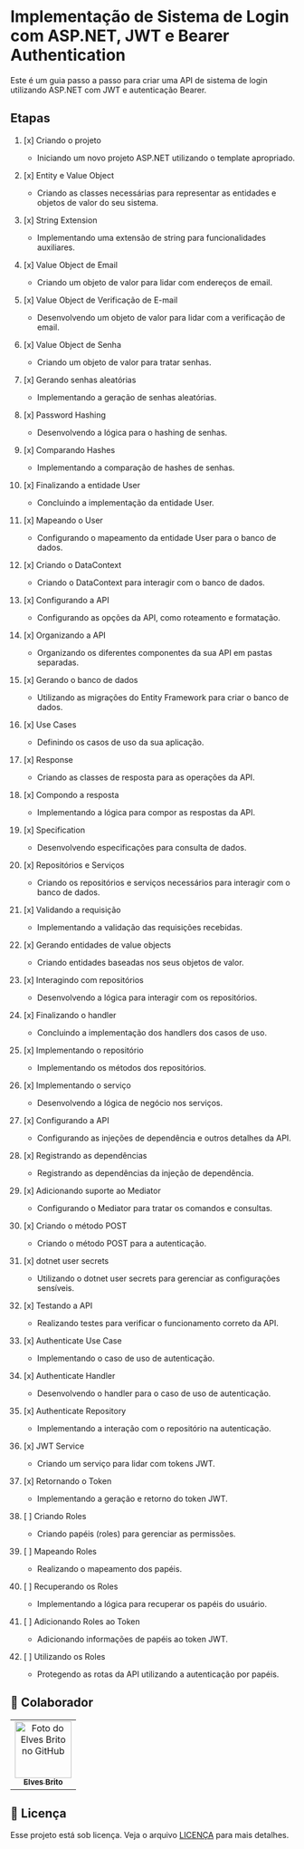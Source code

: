 # Implementação de Sistema de Login com ASP.NET, JWT e Bearer Authentication

Este é um guia passo a passo para criar uma API de sistema de login utilizando ASP.NET com JWT e autenticação Bearer.

## Etapas

1. [x] Criando o projeto

   - Iniciando um novo projeto ASP.NET utilizando o template apropriado.

2. [x] Entity e Value Object

   - Criando as classes necessárias para representar as entidades e objetos de valor do seu sistema.

3. [x] String Extension

   - Implementando uma extensão de string para funcionalidades auxiliares.

4. [x] Value Object de Email

   - Criando um objeto de valor para lidar com endereços de email.

5. [x] Value Object de Verificação de E-mail

   - Desenvolvendo um objeto de valor para lidar com a verificação de email.

6. [x] Value Object de Senha

   - Criando um objeto de valor para tratar senhas.

7. [x] Gerando senhas aleatórias

   - Implementando a geração de senhas aleatórias.

8. [x] Password Hashing

   - Desenvolvendo a lógica para o hashing de senhas.

9. [x] Comparando Hashes

   - Implementando a comparação de hashes de senhas.

10. [x] Finalizando a entidade User

    - Concluindo a implementação da entidade User.

11. [x] Mapeando o User

    - Configurando o mapeamento da entidade User para o banco de dados.

12. [x] Criando o DataContext

    - Criando o DataContext para interagir com o banco de dados.

13. [x] Configurando a API

    - Configurando as opções da API, como roteamento e formatação.

14. [x] Organizando a API

    - Organizando os diferentes componentes da sua API em pastas separadas.

15. [x] Gerando o banco de dados

    - Utilizando as migrações do Entity Framework para criar o banco de dados.

16. [x] Use Cases

    - Definindo os casos de uso da sua aplicação.

17. [x] Response

    - Criando as classes de resposta para as operações da API.

18. [x] Compondo a resposta

    - Implementando a lógica para compor as respostas da API.

19. [x] Specification

    - Desenvolvendo especificações para consulta de dados.

20. [x] Repositórios e Serviços

    - Criando os repositórios e serviços necessários para interagir com o banco de dados.

21. [x] Validando a requisição

    - Implementando a validação das requisições recebidas.

22. [x] Gerando entidades de value objects

    - Criando entidades baseadas nos seus objetos de valor.

23. [x] Interagindo com repositórios

    - Desenvolvendo a lógica para interagir com os repositórios.

24. [x] Finalizando o handler

    - Concluindo a implementação dos handlers dos casos de uso.

25. [x] Implementando o repositório

    - Implementando os métodos dos repositórios.

26. [x] Implementando o serviço

    - Desenvolvendo a lógica de negócio nos serviços.

27. [x] Configurando a API

    - Configurando as injeções de dependência e outros detalhes da API.

28. [x] Registrando as dependências

    - Registrando as dependências da injeção de dependência.

29. [x] Adicionando suporte ao Mediator

    - Configurando o Mediator para tratar os comandos e consultas.

30. [x] Criando o método POST

    - Criando o método POST para a autenticação.

31. [x] dotnet user secrets

    - Utilizando o dotnet user secrets para gerenciar as configurações sensíveis.

32. [x] Testando a API

    - Realizando testes para verificar o funcionamento correto da API.

33. [x] Authenticate Use Case

    - Implementando o caso de uso de autenticação.

34. [x] Authenticate Handler

    - Desenvolvendo o handler para o caso de uso de autenticação.

35. [x] Authenticate Repository

    - Implementando a interação com o repositório na autenticação.

36. [x] JWT Service

    - Criando um serviço para lidar com tokens JWT.

37. [x] Retornando o Token

    - Implementando a geração e retorno do token JWT.

38. [ ] Criando Roles

    - Criando papéis (roles) para gerenciar as permissões.

39. [ ] Mapeando Roles

    - Realizando o mapeamento dos papéis.

40. [ ] Recuperando os Roles

    - Implementando a lógica para recuperar os papéis do usuário.

41. [ ] Adicionando Roles ao Token

    - Adicionando informações de papéis ao token JWT.

42. [ ] Utilizando os Roles
    - Protegendo as rotas da API utilizando a autenticação por papéis.

## 🤝 Colaborador

<table>
  <tr>
    <td align="center">
      <a href="#">
        <img src="https://github.com/elvesbd.png" width="100px;" alt="Foto do Elves Brito no GitHub"/><br>
        <sub>
          <b>Elves Brito</b>
        </sub>
      </a>
    </td>
  </tr>
</table>

## 📝 Licença

Esse projeto está sob licença. Veja o arquivo [LICENÇA](LICENSE.md) para mais detalhes.
